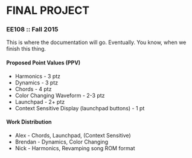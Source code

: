 # FINAL PROJECT
### EE108 :: Fall 2015

This is where the documentation will go.  Eventually.  You know, when we finish this thing.

#### Proposed Point Values (PPV)
- Harmonics - 3 ptz
- Dynamics - 3 ptz
- Chords - 4 ptz
- Color Changing Waveform - 2-3 ptz
- Launchpad - 2+ ptz
- Context Sensitive Display (launchpad buttons) - 1 pt

#### Work Distribution
- Alex - Chords, Launchpad, (Context Sensitive)
- Brendan - Dynamics, Color Changing
- Nick - Harmonics, Revamping song ROM format
